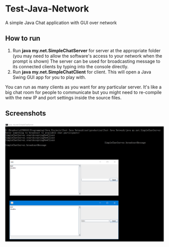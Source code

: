 # Test-Java-Network

A simple Java Chat application with GUI over network

## How to run

1. Run **java my.net.SimpleChatServer** for server at the appropriate folder (you may need to allow the software's access to your network when the prompt is shown) The server can be used for broadcasting message to its connected clients by typing into the console directly.
2. Run **java my.net.SimpleChatClient** for client. This will open a Java Swing GUI app for you to play with.

You can run as many clients as you want for any particular server. It's like a big chat room for people to communicate but you might need to re-compile with the new IP and port settings inside the source files.

## Screenshots

![chat client](/img/2016-09-03_11-19-17.png "Chat Client")
